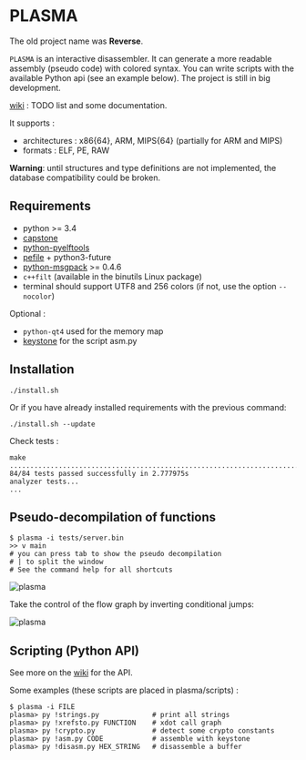 PLASMA
======

The old project name was **Reverse**.

`PLASMA` is an interactive disassembler. It can generate a more readable
assembly (pseudo code) with colored syntax. You can write scripts with the
available Python api (see an example below). The project is still in big development.

[wiki](https://github.com/joelpx/plasma/wiki) : TODO list and some documentation.

It supports :
* architectures : x86{64}, ARM, MIPS{64} (partially for ARM and MIPS)
* formats : ELF, PE, RAW


**Warning**: until structures and type definitions are not implemented, the
database compatibility could be broken.


## Requirements

* python >= 3.4
* [capstone](https://github.com/aquynh/capstone)
* [python-pyelftools](https://github.com/eliben/pyelftools)
* [pefile](https://github.com/erocarrera/pefile) + python3-future
* [python-msgpack](https://github.com/msgpack/msgpack-python) >= 0.4.6
* `c++filt` (available in the binutils Linux package)
* terminal should support UTF8 and 256 colors (if not, use the option `--nocolor`)

Optional :
* `python-qt4` used for the memory map
* [keystone](https://github.com/keystone-engine/keystone) for the script asm.py



## Installation

    ./install.sh

Or if you have already installed requirements with the previous command:

    ./install.sh --update

Check tests :

    make
    ....................................................................................
    84/84 tests passed successfully in 2.777975s
    analyzer tests...
    ...


## Pseudo-decompilation of functions

    $ plasma -i tests/server.bin
    >> v main
    # you can press tab to show the pseudo decompilation
    # | to split the window
    # See the command help for all shortcuts

![plasma](/images/visual.png?raw=true)

Take the control of the flow graph by inverting conditional jumps:

![plasma](/images/invcond.png?raw=true)


## Scripting (Python API)

See more on the [wiki](https://github.com/joelpx/plasma/wiki/api) for the API.

Some examples (these scripts are placed in plasma/scripts) :

    $ plasma -i FILE
    plasma> py !strings.py             # print all strings
    plasma> py !xrefsto.py FUNCTION    # xdot call graph
    plasma> py !crypto.py              # detect some crypto constants
    plasma> py !asm.py CODE            # assemble with keystone
    plasma> py !disasm.py HEX_STRING   # disassemble a buffer
